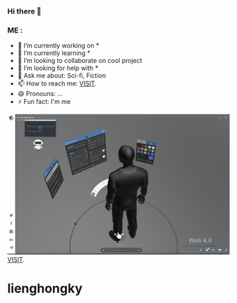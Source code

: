 ### Hi there 👋

### ME :
- 🔭 I’m currently working on *
- 🌱 I’m currently learning *
- 👯 I’m looking to collaborate on cool project
- 🤔 I’m looking for help with *
- 💬 Ask me about: Sci-fi, Fiction
- 📫 How to reach me: [VISIT](https://hongky.netlify.app/ "My Profile site feel free to visit").
- 😄 Pronouns: ...
- ⚡ Fun fact: I'm me



![Program](/sh.png)
[VISIT](https://hongky.netlify.app/ "My Profile site feel free to visit").



# lienghongky
